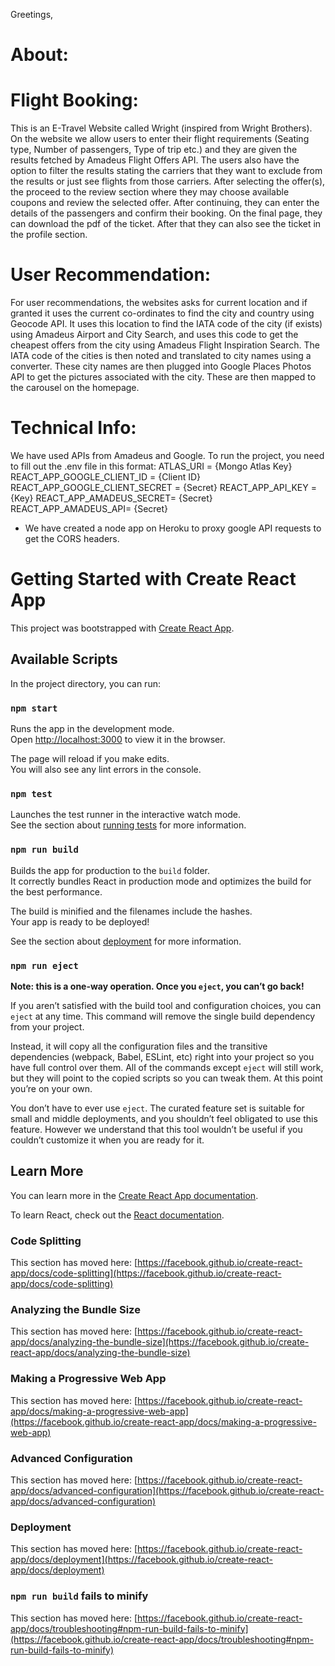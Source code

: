 Greetings,

# About:
  
  # Flight Booking: 
 This is an E-Travel Website called Wright (inspired from Wright Brothers). On the website we allow users to enter their flight requirements (Seating type, Number of passengers, Type of trip etc.) and they are given the results fetched by Amadeus Flight Offers API. The users also have the option to filter the results stating the carriers that they want to exclude from the results or just see flights from those carriers. After selecting the offer(s), the proceed to the review section where they may choose available coupons and review the selected offer. After continuing, they can enter the details of the passengers and confirm their booking. On the final page, they can download the pdf of the ticket. After that they can also see the ticket in the profile section. 
   
  # User Recommendation: 
For user recommendations, the websites asks for current location and if granted it uses the current co-ordinates to find the city and country using Geocode API. It uses this location to find the IATA code of the city (if exists) using Amadeus Airport and City Search, and uses this code to get the cheapest offers from the city using Amadeus Flight Inspiration Search. The IATA code of the cities is then noted and translated to city names using a converter. These city names are then plugged into Google Places Photos API to get the pictures associated with the city. These are then mapped to the carousel on the homepage. 

# Technical Info:
We have used APIs from Amadeus and Google. To run the project, you need to fill out the .env file in this format:
      ATLAS_URI = {Mongo Atlas Key}
      REACT_APP_GOOGLE_CLIENT_ID = {Client ID}
      REACT_APP_GOOGLE_CLIENT_SECRET = {Secret}
      REACT_APP_API_KEY = {Key}
      REACT_APP_AMADEUS_SECRET= {Secret}
      REACT_APP_AMADEUS_API= {Secret}
  
  - We have created a node app on Heroku to proxy google API requests to get the CORS headers. 
 
  











# Getting Started with Create React App

This project was bootstrapped with [Create React App](https://github.com/facebook/create-react-app).

## Available Scripts

In the project directory, you can run:

### `npm start`

Runs the app in the development mode.\
Open [http://localhost:3000](http://localhost:3000) to view it in the browser.

The page will reload if you make edits.\
You will also see any lint errors in the console.

### `npm test`

Launches the test runner in the interactive watch mode.\
See the section about [running tests](https://facebook.github.io/create-react-app/docs/running-tests) for more information.

### `npm run build`

Builds the app for production to the `build` folder.\
It correctly bundles React in production mode and optimizes the build for the best performance.

The build is minified and the filenames include the hashes.\
Your app is ready to be deployed!

See the section about [deployment](https://facebook.github.io/create-react-app/docs/deployment) for more information.

### `npm run eject`

**Note: this is a one-way operation. Once you `eject`, you can’t go back!**

If you aren’t satisfied with the build tool and configuration choices, you can `eject` at any time. This command will remove the single build dependency from your project.

Instead, it will copy all the configuration files and the transitive dependencies (webpack, Babel, ESLint, etc) right into your project so you have full control over them. All of the commands except `eject` will still work, but they will point to the copied scripts so you can tweak them. At this point you’re on your own.

You don’t have to ever use `eject`. The curated feature set is suitable for small and middle deployments, and you shouldn’t feel obligated to use this feature. However we understand that this tool wouldn’t be useful if you couldn’t customize it when you are ready for it.

## Learn More

You can learn more in the [Create React App documentation](https://facebook.github.io/create-react-app/docs/getting-started).

To learn React, check out the [React documentation](https://reactjs.org/).

### Code Splitting

This section has moved here: [https://facebook.github.io/create-react-app/docs/code-splitting](https://facebook.github.io/create-react-app/docs/code-splitting)

### Analyzing the Bundle Size

This section has moved here: [https://facebook.github.io/create-react-app/docs/analyzing-the-bundle-size](https://facebook.github.io/create-react-app/docs/analyzing-the-bundle-size)

### Making a Progressive Web App

This section has moved here: [https://facebook.github.io/create-react-app/docs/making-a-progressive-web-app](https://facebook.github.io/create-react-app/docs/making-a-progressive-web-app)

### Advanced Configuration

This section has moved here: [https://facebook.github.io/create-react-app/docs/advanced-configuration](https://facebook.github.io/create-react-app/docs/advanced-configuration)

### Deployment

This section has moved here: [https://facebook.github.io/create-react-app/docs/deployment](https://facebook.github.io/create-react-app/docs/deployment)

### `npm run build` fails to minify

This section has moved here: [https://facebook.github.io/create-react-app/docs/troubleshooting#npm-run-build-fails-to-minify](https://facebook.github.io/create-react-app/docs/troubleshooting#npm-run-build-fails-to-minify)
